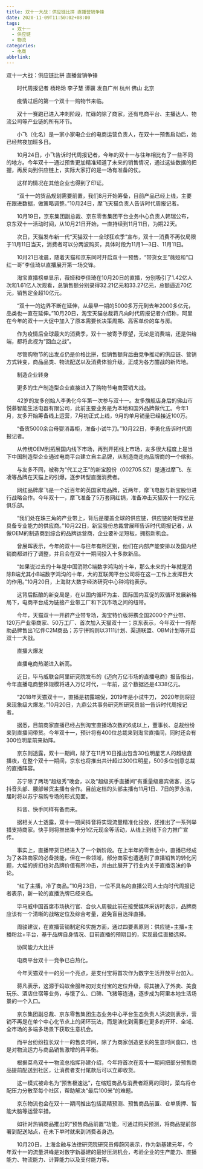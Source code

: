 ```yaml
---
title: 双十一大战：供应链比拼 直播营销争锋
date: 2020-11-09T11:50:02+08:00
tags:
  - 双十一
  - 供应链
  - 物流
categories:
  - 电商
abbrlink:
---
```


双十一大战：供应链比拼 直播营销争锋

　　时代周报记者 杨玲玲 李子慧 谭骥 发自广州 杭州 佛山 北京

　　疫情过后的第一个双十一购物节来临。

　　双十一赛跑已进入冲刺阶段，忙碌的除了商家，还有电商平台、主播达人、物流公司等产业链的所有环节。

　　小飞（化名）是一家小家电企业的电商运营负责人，在双十一预售启动后，她已经熬夜加班多日。

　　10月24日，小飞告诉时代周报记者，今年的双十一与往年相比有了一些不同的地方。今年双十一通过预售更加精准知道了未来的销售情况，通过这些数据的把握，再反向到供应链上，实际大家打的是一场有准备的仗。

　　这样的情况在其他企业也得到了印证。

　　“双十一的货品规划需要前置，我们8月开始筹备，目前产品已经上线，主要在跟进数据，做策略调整。”10月24日，摩飞天猫负责人告诉时代周报记者。

　　10月19日，京东集团副总裁、京东零售集团平台业务中心负责人韩瑞公布，京东双十一活动时间，从10月21日开始，一直持续到11月11日，为期22天。

　　次日，天猫发布新一代“天猫双十一全球狂欢季”宣布，双十一消费不再仅局限于11月11日当天，消费者可以分两波购买，具体时段为11月1―3日、11月11日。

　　10月21日凌晨，随着天猫和京东同时开启双十一预售，“带货女王”薇娅和“口红一哥”李佳琦以直播展开第一场交锋。

　　淘宝直播榜单显示，薇娅和李佳琦在10月20日的直播，分别吸引了1.42亿人次和1.61亿人次观看，总销售额分别录得32.21亿元和33.27亿元，总额逼近70亿元，销售定金超10亿元。

　　“双十一的边界不断在延伸，从最早一期的5000多万元到去年2000多亿元，品类也一直在延伸。”10月20日，淘宝天猫总裁蒋凡向时代周报记者介绍称，阿里在今年的双十一大促中加入了原本需要长决策周期、高客单价的车与房。

　　作为疫情后全球最大的消费季，双十一被寄予厚望，无论是消费端，还是供给端，都将此视为“回血之战”。

　　尽管购物节的出发点仍是价格比拼，但销售额背后由竞争推动的供应链、营销方式转变，商品品类、物流配送以及消费体验升级，正成为各方酣战的新阵地。

　　制造企业转身

　　更多的生产制造型企业直接进入了购物节电商营销大战。

　　42岁的友多创始人李勇化今年第一次参与双十一。友多旗舰店身后的佛山市悦慕智能生活电器有限公司，此前主要业务是为本地和国外品牌做代工。今年1月，友多开始筹备线上运营，7月初正式上线，9月的单月销量已经接近100万。

　　“备货5000余台母婴消毒柜，准备小试牛刀。”10月22日，李勇化告诉时代周报记者。

　　从传统OEM到拓展国内线下市场，再到开拓线上市场，友多很大程度上是当下中国制造型企业通过电商平台建立自主品牌，从制造商走向品牌商的一个缩影。

　　与友多不同，被称为“代工之王”的新宝股份（002705.SZ）是通过摩飞、东凌等品牌在天猫上的引爆，逐步转型直面消费者。

　　网红品牌摩飞是一个近百年的英国家电品牌，近两年，摩飞电器与新宝股份进行战略合作。今年双十一，摩飞准备了5万套网红锅，准备冲击天猫双十一的亿元俱乐部。

　　“我们处在珠三角的产业带上，背后是覆盖全球的供应链，供应链的矩阵里是具备专业能力的供应商。”10月22日，新宝股份总裁曾展晖告诉时代周报记者，从做OEM的制造商到综合的品牌运营商，企业要补足短板，拥抱新机会。

　　曾展晖表示，今年的双十一与往年有所区别，他们在内部产能安排以及国内经销商都进行了调整，并且会在双十一期间投入十多款新品。

　　“如果说过去的十年是中国消除C端数字鸿沟的十年，那么未来的十年就是消除B端尤其小B端数字鸿沟的十年，大的互联网平台公司将在这一工作上发挥巨大的作用。”10月20日，上海财大数字经济研究中心钟鸿钧表示。

　　这背后酝酿的新变局是，在以国内循环为主、国际国内互促的双循环发展新格局下，电商平台成为链接产业带工厂和下沉市场之间的纽带。

　　今年，天猫双十一开辟产业带专场，淘宝特价版将携全国2000个产业带、120万产业带商家、50万工厂、首次加入天猫双十一；京东表示，今年双十一将帮助品牌售出1亿件C2M商品；苏宁拼购则以3111计划、渠道联盟、OBM计划等开启双十一大战。

　　直播大爆发

　　直播电商热潮进入新高。

　　近日，毕马威联合阿里研究院发布的《迈向万亿市场的直播电商》报告指出，今年直播电商整体规模将进入万亿时代，一年前，这个数据还是4338亿元。

　　“2018年天猫双十一，直播是初露端倪，2019年是小试牛刀， 2020年则将迎来现象级大爆发。”10月20日，九鼎公共事务研究所研究员翁一告诉时代周报记者。

　　据悉，目前商家直播已经占到淘宝直播场次数的6成以上，董事长、总裁纷纷来到直播间带货。今年双十一，预计将有400位总裁来到淘宝直播间，同时还会有300位明星前来助阵。

　　京东则透露，双十一期间，除了在11月10日推出包含30位明星艺人的超级直播夜，在整个双十一期间，京东也将推出共计超过300位明星，500多位创意总裁的直播阵容。

　　苏宁除了两场“超级秀”晚会，以及“超级买手直播间”有重量级嘉宾做客，还与抖音头部、腰部带货主播有合作。目前定档的头部主播有11月1日、7日的罗永浩，届时将以苏宁易购专场的形式见面。

　　抖音、快手同样有备而来。

　　据相关人士透露，双十一期间抖音将实现流量精准化投放，还推出了一系列举措支持商家。快手则将推出集卡分1亿元现金等活动，从线上到线下合力推广宣传。

　　事实上，直播带货已经进入了一个新阶段。在上半年的零售业中，直播已经成为了各路商家的必备技能，但在一些领域，部分商家也遭遇到了直播销售的转化问题，大幅的折扣也对品牌价值有所冲击，并由此展开了行业内关于直播泡沫的争论。

　　“红了主播，冷了商品。”10月23日，一位不具名的直播公司人士向时代周报记者表示，新一轮的直播洗牌已经来临。

　　毕马威中国首席市场执行官、合伙人周骏此前在接受媒体采访时表示，品牌商应该有一个清晰的战略定位及综合考量，避免盲目选择直播。

　　周骏建议，在直播营销制定和实施方面，通过四要素原则：供应链+主播+主播粉丝+平台，基于品牌自身情况、目前直播的预期目的，实现最佳直播选择。

　　协同能力大比拼

　　电商平台双十一竞争已白热化。

　　今年天猫双十一的另一个亮点，是支付宝将首次作为数字生活开放平台加入。

　　蒋凡表示，这源于蚂蚁金服年初对支付宝的定位升级，将其接入了外卖、美食玩乐、酒店住宿等业务，与饿了么、口碑、飞猪等连通，逐步成为阿里本地生活场景的一个入口。

　　京东集团副总裁、京东零售集团生态业务中心平台生态负责人洪波则表示，营销不再是在单个中心化节点上的闭环玩法，而是演化到需要在更多的开环、全域、全市场的多端多场景下获取生意机会。

　　而平台纷纷拉长双十一的售卖时间，除了为商家创造更长的生意时间窗口，也是对物流运力与商品销售激增的再平衡。

　　根据菜鸟双十一物流总指挥孙建介绍，今年将首次在双十一期间把部分预售商品提前配送到社区，让消费者支付尾款后可以立即收货。

　　这一模式被命名为“预售极速达”，在缩短商品与消费者距离的同时，菜鸟将仓配压力分散至每个社区，帮助解决“最后100米”的难题。

　　京东物流也会在双十一期间推出包括高精预测、预售商品前置、仓单质押、智能大脑等运营举措。

　　如针对热销商品推出的“预售商品前置”功能，可通过购买预测，将商品提前部署到配送站点，在未下单时就来到消费者身边。

　　10月20日，上海金融与法律研究院研究员傅蔚冈表示，作为新基建元年，今年双十一的流量洪峰是对数字新基建的最好压测机会，考验企业的生产能力、直播能力、物流能力、计算能力以及支付能力等。